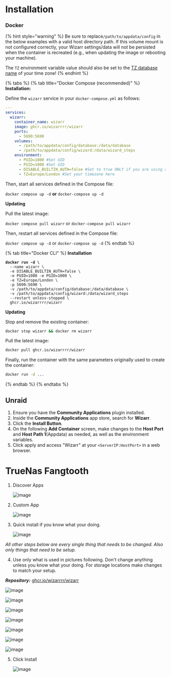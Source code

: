 # Installation

### Docker

{% hint style="warning" %}
Be sure to replace`/path/to/appdata/config` in the below examples with a valid host directory path. If this volume mount is not configured correctly, your Wizarr settings/data will not be persisted when the container is recreated (e.g., when updating the image or rebooting your machine).

The `TZ` environment variable value should also be set to the [TZ database name](https://en.wikipedia.org/wiki/List_of_tz_database_time_zones) of your time zone!
{% endhint %}

{% tabs %}
{% tab title="Docker Compose (recommended)" %}
**Installation:**

Define the `wizarr` service in your `docker-compose.yml` as follows:

```yaml
---
services:
  wizarr:
    container_name: wizarr
    image: ghcr.io/wizarrrr/wizarr
    ports:
      - 5690:5690
    volumes:
      - /path/to/appdata/config/database:/data/database
      - /path/to/appdata/config/wizard:/data/wizard_steps
    environment:
      - PUID=1000 #Set UID
      - PGID=1000 #Set GID
      - DISABLE_BUILTIN_AUTH=false #Set to true ONLY if you are using another auth provider (Authelia, Authentik, etc)
      - TZ=Europe/London #Set your timezone here
```

Then, start all services defined in the Compose file:

`docker compose up -d` **or** `docker-compose up -d`

**Updating**

Pull the latest image:

`docker compose pull wizarr` or `docker-compose pull wizarr`

Then, restart all services defined in the Compose file:

`docker compose up -d` or `docker-compose up -d`
{% endtab %}

{% tab title="Docker CLI" %}
**Installation**

<pre class="language-bash"><code class="lang-bash"><strong>docker run -d \
</strong>  --name wizarr \
  -e DISABLE_BUILTIN_AUTH=false \
  -e PUID=1000 -e PGID=1000 \
  -e TZ=Europe/London \
  -p 5690:5690 \
  -v /path/to/appdata/config/database:/data/database \
  -v /path/to/appdata/config/wizard:/data/wizard_steps
  --restart unless-stopped \
  ghcr.io/wizarrrr/wizarr
</code></pre>

**Updating**

Stop and remove the existing container:

```bash
docker stop wizarr && docker rm wizarr
```

Pull the latest image:

```bash
docker pull ghcr.io/wizarrrr/wizarr
```

Finally, run the container with the same parameters originally used to create the container:

```bash
docker run -d ...
```
{% endtab %}
{% endtabs %}

## Unraid

1. Ensure you have the **Community Applications** plugin installed.
2. Inside the **Community Applications** app store, search for **Wizarr**.
3. Click the **Install Button**.
4. On the following **Add Container** screen, make changes to the **Host Port** and **Host Path 1**(Appdata) as needed, as well as the environment variables.
5. Click apply and access "Wizarr" at your `<ServerIP:HostPort>` in a web browser.


# TrueNas Fangtooth

1. Discover Apps
   
   ![image](https://github.com/user-attachments/assets/a99db34b-34f8-423c-8a56-617c87bf4c6a)

2. Custom App

   ![image](https://github.com/user-attachments/assets/43e9ee74-3430-4dd5-8a82-0907f9877262)
3. Quick install if you know what your doing.

   ![image](https://github.com/user-attachments/assets/fae99bb7-ee49-49cf-a611-007074a9ab5e)
   
*All other steps below are every single thing that needs to be changed. Also only things that need to be setup.*

4. Use only what is used in pictures following. Don't change anything unless you know what your doing. For storage locations make changes to match your setup.

<i><b>Repository:</b></i> <a href="ghcr.io/wizarrrr/wizarr">ghcr.io/wizarrrr/wizarr</a> 
   
   ![image](https://github.com/user-attachments/assets/e4a91eb3-58d8-4ab5-8f1c-fdb775b408a6)
   
   ![image](https://github.com/user-attachments/assets/d44dec66-d520-4e2d-a6d3-6ea623c457c5)
   
   ![image](https://github.com/user-attachments/assets/f8ebb365-7404-4417-af70-b0f81a1275ba)
   
   ![image](https://github.com/user-attachments/assets/5888758f-4c4b-4756-b168-78647d5e6bd5)
   
   ![image](https://github.com/user-attachments/assets/d4e05d81-8e49-418c-a86c-1804ed0f002d)
   
   ![image](https://github.com/user-attachments/assets/c6737814-b871-46cd-900f-3a51e42bd4b9)
   
   ![image](https://github.com/user-attachments/assets/27c6e67b-eabe-4d40-b237-400d237f634e)
   
5. Click Install

   ![image](https://github.com/user-attachments/assets/41a7a6df-cb5d-4379-8272-f622ac837235)









